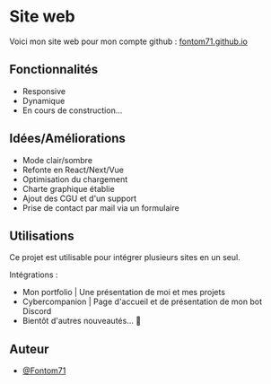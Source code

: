 # Site web

Voici mon site web pour mon compte github : [fontom71.github.io](https://fontom71.github.io/)

## Fonctionnalités

- Responsive
- Dynamique
- En cours de construction...

## Idées/Améliorations

- Mode clair/sombre
- Refonte en React/Next/Vue
- Optimisation du chargement
- Charte graphique établie
- Ajout des CGU et d'un support
- Prise de contact par mail via un formulaire

## Utilisations

Ce projet est utilisable pour intégrer plusieurs sites en un seul.

Intégrations :

- Mon portfolio | Une présentation de moi et mes projets
- Cybercompanion | Page d'accueil et de présentation de mon bot Discord
- Bientôt d'autres nouveautés... 👀

## Auteur

- [@Fontom71](https://www.github.com/Fontom71)
